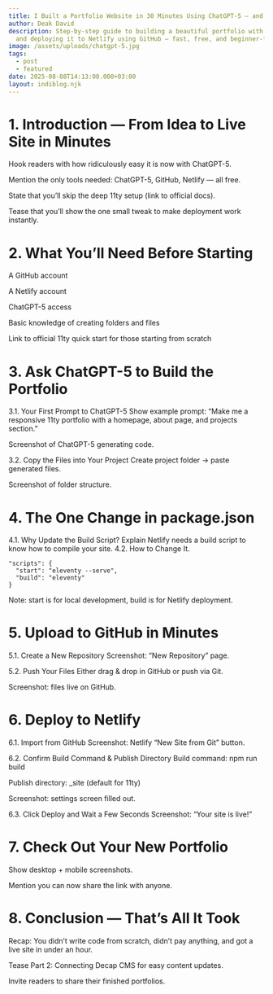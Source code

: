```yaml
---
title: I Built a Portfolio Website in 30 Minutes Using ChatGPT-5 — and It’s FREE!
author: Deak David
description: Step-by-step guide to building a beautiful portfolio with ChatGPT-5
  and deploying it to Netlify using GitHub — fast, free, and beginner-friendly.
image: /assets/uploads/chatgpt-5.jpg
tags:
  - post
  - featured
date: 2025-08-08T14:13:00.000+03:00
layout: indiblog.njk
---
```

# 1. Introduction — From Idea to Live Site in Minutes
   Hook readers with how ridiculously easy it is now with ChatGPT-5.

Mention the only tools needed: ChatGPT-5, GitHub, Netlify — all free.

State that you’ll skip the deep 11ty setup (link to official docs).

Tease that you’ll show the one small tweak to make deployment work instantly.  
# 2. What You’ll Need Before Starting
A GitHub account

A Netlify account

ChatGPT-5 access

Basic knowledge of creating folders and files

Link to official 11ty quick start for those starting from scratch

# 3. Ask ChatGPT-5 to Build the Portfolio
3.1. Your First Prompt to ChatGPT-5
Show example prompt:
“Make me a responsive 11ty portfolio with a homepage, about page, and projects section.”

Screenshot of ChatGPT-5 generating code.

3.2. Copy the Files into Your Project
Create project folder → paste generated files.

Screenshot of folder structure.

# 4. The One Change in package.json
4.1. Why Update the Build Script?
Explain Netlify needs a build script to know how to compile your site.
4.2. How to Change It.  
```
"scripts": {
  "start": "eleventy --serve",
  "build": "eleventy"
}
```  
Note: start is for local development, build is for Netlify deployment.
# 5. Upload to GitHub in Minutes
5.1. Create a New Repository
Screenshot: “New Repository” page.

5.2. Push Your Files
Either drag & drop in GitHub or push via Git.

Screenshot: files live on GitHub.
# 6. Deploy to Netlify
6.1. Import from GitHub
Screenshot: Netlify “New Site from Git” button.

6.2. Confirm Build Command & Publish Directory
Build command: npm run build

Publish directory: _site (default for 11ty)

Screenshot: settings screen filled out.

6.3. Click Deploy and Wait a Few Seconds
Screenshot: “Your site is live!”
# 7. Check Out Your New Portfolio
Show desktop + mobile screenshots.

Mention you can now share the link with anyone.
# 8. Conclusion — That’s All It Took
Recap: You didn’t write code from scratch, didn’t pay anything, and got a live site in under an hour.

Tease Part 2: Connecting Decap CMS for easy content updates.

Invite readers to share their finished portfolios.



